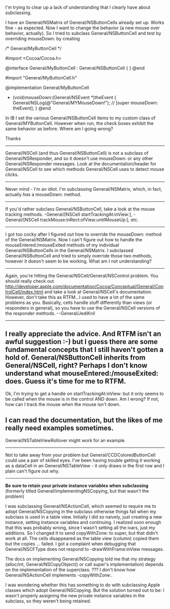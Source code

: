 I'm trying to clear up a lack of understanding that I clearly have about subclassing.

I have an General/NSMatrix of General/NSButtonCells already set up.  Works fine - as expected.
Now I want to change the behavior (a new mouse over behavior, actually).  So I tried to subclass General/NSButtonCell and test by overriding mouseDown: by creating 
    
/* General/MyButtonCell */

#import <Cocoa/Cocoa.h>

@interface General/MyButtonCell : General/NSButtonCell
{
}
@end



#import "General/MyButtonCell.h"

@implementation General/MyButtonCell
- (void)mouseDown:(General/NSEvent *)theEvent
{
	General/NSLog(@"General/MYMouseDown!");
	//	[super mouseDown: theEvent];
}
@end


In IB I set the various General/NSButtonCell items to my custom class of General/MYButtonCell.
However when run, the check boxes exhibit the same behavior as before.  Where am I going wrong?

Thanks

----

General/NSCell (and thus General/NSButtonCell) is not a subclass of General/NSResponder, and so it doesn't use     mouseDown: or any other General/NSResponder messages. Look at the documentation/header for General/NSCell to see which methods General/NSCell uses to detect mouse clicks.

----

Never mind - I'm an idiot.  I'm subclassing General/NSMatrix, which, in fact, actually *has* a mouseDown: method.

----

If you'd rather subclass General/NSButtonCell, take a look at the mouse tracking methods.     -General/[NSCell startTrackingAt:inView:],     -General/[NSCell trackMouse:inRect:ofView:untilMouseUp:], etc.

----

I got too cocky after I figured out how to override the mouseDown: method of the General/NSMatrix.
Now I can't figure out how to handle the mouseEntered:/mouseExited methods of my individual General/NSButtonCells in the General/NSMatrix.  I subclassed General/NSButtonCell and tried to simply override those two methods, however it doesn't seem to be working.  What am I not understanding?

----
Again, you're hitting the General/NSCell/General/NSControl problem. You should really check out http://developer.apple.com/documentation/Cocoa/Conceptual/General/ControlCell/index.html and take a look at General/NSCell's documentation. However, don't take this as RTFM...I used to have a lot of the same problems as you. Basically, cells handle stuff differently than views (or responders in general), so you have to use the General/NSCell versions of the responder methods. --General/JediKnil

----
I really appreciate the advice.  And RTFM isn't an awful suggestion  :-)  but I guess there are some fundamental concepts that I still haven't gotten a hold of.  General/NSButtonCell inherits from General/NSCell, right?  Perhaps I don't know understand what mouseEntered:/mouseExited: does.  Guess it's time for me to RTFM.
----
Ok, I'm trying to get a handle on startTrackingAt:inView: but it only seems to be called when the mouse is in the control AND down.  Am I wrong?  If not, how can I track the mouse when the mouse isn't down.

I can read the documentation, but the likes of me really need examples sometimes.
----
General/NSTableViewRollover might work for an example.

----
Not to take away from your problem but General/CCDColoredButtonCell could use a pair of skilled eyes. I've been having trouble getting it working as a dataCell in an General/NSTableView - it only draws in the first row and I plain can't figure out why.

----

**Be sure to retain your private instance variables when subclassing**  (formerly titled General/ImplementingNSCopying, but that wasn't the problem)

I was subclassing General/NSActionCell, which seemed to require me to adopt General/NSCopying in the subclass otherwise things fail when my subclass is used in a table view. Initially I did so naively, just creating a new instance, setting instance variables and continuing. I realized soon enough that this was probably wrong, since I wasn't setting all the ivars, just my additions. So I changed it to send copyWithZone: to super, but that didn't work at all. The cells disappeared as the table view (column) copied them but the copies ... failed. I got a complaint when debugging that General/NSCFType does not respond to -drawWithFrame:inView messages.

The docs on implementing General/NSCopying told me that my strategy (alloc/int, General/NSCopyObject() or call super's implementation) depends on the implementation of the superclass. ??? I don't *know* how General/NSActionCell implements -copyWithZone:.

I was wondering whether this has something to do with subclassing Apple classes which adopt General/NSCopying. But the solution turned out to be:  I wasn't properly assigning the new private instance variables in the subclass, so they weren't being retained.